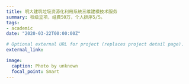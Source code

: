```yaml
---
title: 明大建筑垃圾资源化利用系统三维建模技术服务
summary: 校级立项，经费50万，个人排序5/5。
tags:
- academic
date: "2020-03-22T00:00:00Z"

# Optional external URL for project (replaces project detail page).
external_link: 

image:
  caption: Photo by unknown
  focal_point: Smart
---
```

